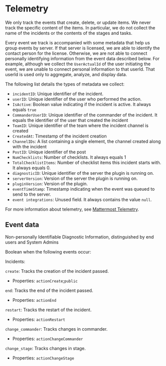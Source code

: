 # Telemetry

We only track the events that create, delete, or update items. We never track the specific content of the items. In particular, we do not collect the name of the incidents or the contents of the stages and tasks.

Every event we track is accompanied with some metadata that help us group events by server. If that server is licensed, we are able to identify the contact person for the license. Otherwise, we are not able to connect personally identifying information from the event data described below. For example, although we collect the `UserActualId` of the user initiating the event, we are unable to connect personal information to that userId. That userId is used only to aggregate, analyze, and display data.

The following list details the types of metadata we collect:

- `incidentID`: Unique identifier of the incident.
- `userID`: Unique identifier of the user who performed the action.
- `IsActive`: Boolean  value indicating if the incident is active. It always equals `true`
- `CommanderUserID`: Unique identifier of the commander of the incident. It equals the identifier of the user that created the incident
- `TeamID`: Unique identifier of the team where the incident channel is created
- `CreatedAt`: Timestamp of the incident creation
- `ChannelIDs`: A list containing a single element, the channel created along with the incident
- `PostID`: Unique identifier of the post
- `NumChecklists`: Number of checklists. It always equals 1 
- `TotalChecklistItems`: Number of checklist items this incident starts with. It always equals 0.
- `diagnosticID`: Unique identifier of the server the plugin is running on.
- `serverVersion`: Version of the server the plugin is running on.
- `pluginVersion`: Version of the plugin.
- `eventTimeStamp`: Timestamp indicating when the event was queued to send to the server.
- `event integrations`: Unused field. It always contains the value `null`.

For more information about telemetry, see [Mattermost Telemetry](https://docs.mattermost.com/administration/telemetry.html).

## Event data

Non-personally Identifiable Diagnostic Information, distinguished by end users and System Admins

Boolean when the following events occur:

Incidents:

`create`: Tracks the creation of the incident passed.
 - Properties: `actionCreate`;`public`
    
`end`: Tracks the end of the incident passed.
 - Properties: `actionEnd`
    
`restart`: Tracks the restart of the incident.
- Properties: `actionRestart`

`change_commander`: Tracks changes in commander.
 - Properties: `actionChangeCommander`

`change_stage`: Tracks changes in stage.
- Properties: `actionChangeStage`
